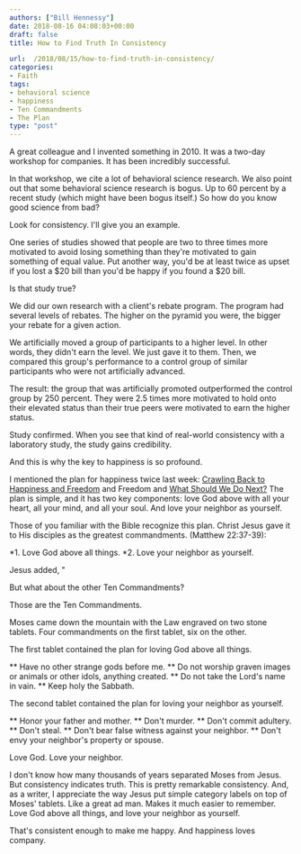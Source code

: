 ```yaml
---
authors: ["Bill Hennessy"]
date: 2018-08-16 04:08:03+00:00
draft: false
title: How to Find Truth In Consistency

url:  /2018/08/15/how-to-find-truth-in-consistency/
categories:
- Faith
tags:
- behavioral science
- happiness
- Ten Commandments
- The Plan
type: "post"
---
```


A great colleague and I invented something in 2010. It was a two-day workshop for companies. It has been incredibly successful.

In that workshop, we cite a lot of behavioral science research. We also point out that some behavioral science research is bogus. Up to 60 percent by a recent study (which might have been bogus itself.) So how do you know good science from bad?

Look for consistency. I'll give you an example.

One series of studies showed that people are two to three times more motivated to avoid losing something than they're motivated to gain something of equal value. Put another way, you'd be at least twice as upset if you lost a $20 bill than you'd be happy if you found a $20 bill.

Is that study true?

We did our own research with a client's rebate program. The program had several levels of rebates. The higher on the pyramid you were, the bigger your rebate for a given action.

We artificially moved a group of participants to a higher level. In other words, they didn't earn the level. We just gave it to them. Then, we compared this group's performance to a control group of similar participants who were not artificially advanced.

The result: the group that was artificially promoted outperformed the control group by 250 percent. They were 2.5 times more motivated to hold onto their elevated status than their true peers were motivated to earn the higher status.

Study confirmed. When you see that kind of real-world consistency with a laboratory study, the study gains credibility.

And this is why the key to happiness is so profound.

I mentioned the plan for happiness twice last week: [Crawling Back to Happiness and Freedom](https://www.hennessysview.com/2018/08/08/crawling-back-to-happiness-and-freedom/) and Freedom and [What Should We Do Next?](https://www.hennessysview.com/2018/08/10/what-should-we-do-next/) The plan is simple, and it has two key components: love God above with all your heart, all your mind, and all your soul. And love your neighbor as yourself.

Those of you familiar with the Bible recognize this plan. Christ Jesus gave it to His disciples as the greatest commandments. (Matthew 22:37-39):




*1. Love God above all things.
*2. Love your neighbor as yourself.


Jesus added, "

But what about the other Ten Commandments?

Those are the Ten Commandments.

Moses came down the mountain with the Law engraved on two stone tablets. Four commandments on the first tablet, six on the other.

The first tablet contained the plan for loving God above all things.


** Have no other strange gods before me.
** Do not worship graven images or animals or other idols, anything created.
** Do not take the Lord's name in vain.
** Keep holy the Sabbath.


The second tablet contained the plan for loving your neighbor as yourself.


** Honor your father and mother.
** Don't murder.
** Don't commit adultery.
** Don't steal.
** Don't bear false witness against your neighbor.
** Don't envy your neighbor's property or spouse.


Love God. Love your neighbor.

I don't know how many thousands of years separated Moses from Jesus. But consistency indicates truth. This is pretty remarkable consistency. And, as a writer, I appreciate the way Jesus put simple category labels on top of Moses' tablets. Like a great ad man. Makes it much easier to remember. Love God above all things, and love your neighbor as yourself.

That's consistent enough to make me happy. And happiness loves company.
